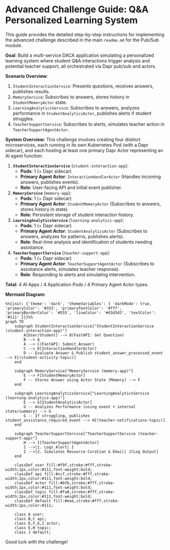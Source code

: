 # Advanced Challenge Guide: Q&A Personalized Learning System

This guide provides the detailed step-by-step instructions for implementing the advanced challenge described in the main `readme.md` for the Pub/Sub module.

**Goal**: Build a multi-service DACA application simulating a personalized learning system where student Q&A interactions trigger analysis and potential teacher support, all orchestrated via Dapr pub/sub and actors.

**Scenario Overview**:

1.  `StudentInteractionService`: Presents questions, receives answers, publishes results.
2.  `MemoryService`: Subscribes to answers, stores history in `StudentMemoryActor` state.
3.  `LearningAnalyticsService`: Subscribes to answers, analyzes performance in `StudentAnalyticsActor`, publishes alerts if student struggles.
4.  `TeacherSupportService`: Subscribes to alerts, simulates teacher action in `TeacherSupportAgentActor`.

**System Overview**: This challenge involves creating four distinct microservices, each running in its own Kubernetes Pod (with a Dapr sidecar), and each hosting at least one primary Dapr Actor representing an AI agent function:

1.  **`StudentInteractionService`** (`student-interaction-app`):
    - **Pods**: 1 (+ Dapr sidecar)
    - **Primary Agent Actor**: `InteractionHandlerActor` (Handles incoming answers, publishes events).
    - **Role**: User-facing API and initial event publisher.
2.  **`MemoryService`** (`memory-app`):
    - **Pods**: 1 (+ Dapr sidecar)
    - **Primary Agent Actor**: `StudentMemoryActor` (Subscribes to answers, stores history in state).
    - **Role**: Persistent storage of student interaction history.
3.  **`LearningAnalyticsService`** (`learning-analytics-app`):
    - **Pods**: 1 (+ Dapr sidecar)
    - **Primary Agent Actor**: `StudentAnalyticsActor` (Subscribes to answers, analyzes for patterns, publishes alerts).
    - **Role**: Real-time analysis and identification of students needing assistance.
4.  **`TeacherSupportService`** (`teacher-support-app`):
    - **Pods**: 1 (+ Dapr sidecar)
    - **Primary Agent Actor**: `TeacherSupportAgentActor` (Subscribes to assistance alerts, simulates teacher response).
    - **Role**: Responding to alerts and simulating intervention.

**Total**: 4 AI Apps / 4 Application Pods / 4 Primary Agent Actor types.

**Mermaid Diagram:**

```mermaid
%%{init: {'theme': 'dark', 'themeVariables': { 'darkMode': true, 'primaryColor': '#333', 'primaryTextColor': '#fff', 'primaryBorderColor': '#555', 'lineColor': '#d3d3d3', 'textColor': '#111' }}}%%
graph TD
    subgraph StudentInteractionService["StudentInteractionService (student-interaction-app)"]
        A[User/Student] --> B(FastAPI: Get Question)
        B --> A
        A --> C(FastAPI: Submit Answer)
        C --> D[InteractionHandlerActor]
        D -- Evaluate Answer & Publish student_answer_processed_event --> E[(student-activity-topic)]
    end

    subgraph MemoryService["MemoryService (memory-app)"]
        E --> F[StudentMemoryActor]
        F -- Stores Answer using Actor State (Memory) --> F
    end

    subgraph LearningAnalyticsService["LearningAnalyticsService (learning-analytics-app)"]
        E --> G[StudentAnalyticsActor]
        G -- Analyzes Performance (using event + internal state/summary) --> G
        G -- If struggling, publishes student_assistance_required_event --> H[(teacher-notifications-topic)]
    end

    subgraph TeacherSupportService["TeacherSupportService (teacher-support-app)"]
        H --> I[TeacherSupportAgentActor]
        I -->|1. Logs Alert| I
        I -->|2. Simulates Resource Curation & Email| J[Log Output]
    end

    classDef user fill:#f9f,stroke:#fff,stroke-width:2px,color:#111,font-weight:bold;
    classDef api fill:#ccf,stroke:#fff,stroke-width:2px,color:#111,font-weight:bold;
    classDef actor fill:#bfb,stroke:#fff,stroke-width:2px,color:#111,font-weight:bold;
    classDef topic fill:#fa0,stroke:#fff,stroke-width:2px,color:#111,font-weight:bold;
    classDef default fill:#eee,stroke:#fff,stroke-width:1px,color:#111;

    class A user;
    class B,C api;
    class D,F,G,I actor;
    class E,H topic;
    class J default;
```

Good luck with the challenge!
